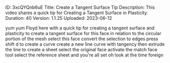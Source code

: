 ID: 3xcQYQnb6uE
Title: Create a Tangent Surface Tip
Description: This video shares a quick tip for Creating a Tangent Surface in Plasticity.
Duration: 40
Version: 1.1.25
Uploaded: 2023-06-12

yum yum Floyd here with a quick tip for
creating a tangent surface and
plasticity to create a tangent surface
for this face in relation to the
circular portion of the mesh select this
face convert the selection to edges
press shift d to create a curve create a
new line curve with tangency
then extrude the line to create a sheet
select the original face activate the
match face tool select the reference
sheet and you're all set
oh look at the time
foreign
